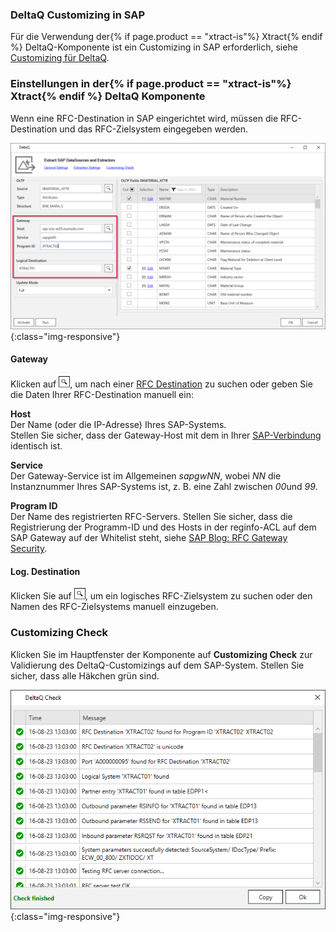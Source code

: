 ### DeltaQ Customizing in SAP

Für die Verwendung der{% if page.product == "xtract-is"%} Xtract{% endif %} DeltaQ-Komponente ist ein Customizing in SAP erforderlich, siehe [Customizing für DeltaQ](../sap-customizing/customizing-fuer-deltaq).

### Einstellungen in der{% if page.product == "xtract-is"%} Xtract{% endif %} DeltaQ Komponente

Wenn eine RFC-Destination in SAP eingerichtet wird, müssen die RFC-Destination und das RFC-Zielsystem eingegeben werden.

![deltaq-tech-settings](/img/content/deltaq-tech-settings.png){:class="img-responsive"}

#### Gateway

Klicken auf ![magnifying-glass](/img/content/icons/magnifying-glass.png), um nach einer [RFC Destination](../sap-customizing/customizing-fuer-deltaq) zu suchen oder geben Sie die Daten Ihrer RFC-Destination manuell ein:

**Host**<br>Der Name (oder die IP-Adresse) Ihres SAP-Systems. <br>
Stellen Sie sicher, dass der Gateway-Host mit dem in Ihrer [SAP-Verbindung](../erste-schritte/sap-verbindungen-anlegen) identisch ist.

**Service**<br>Der Gateway-Service ist im Allgemeinen *sapgwNN*, wobei *NN* die Instanznummer Ihres SAP-Systems ist, z. B. eine Zahl zwischen *00*und *99*.


**Program ID**<br>Der Name des registrierten RFC-Servers.
Stellen Sie sicher, dass die Registrierung der Programm-ID und des Hosts in der reginfo-ACL auf dem SAP Gateway auf der Whitelist steht, siehe [SAP Blog: RFC Gateway Security](https://blogs.sap.com/2021/01/26/rfc-gateway-security-part-1-basic-understanding/).

#### Log. Destination
Klicken Sie auf ![magnifying-glass](/img/content/icons/magnifying-glass.png), um ein logisches RFC-Zielsystem zu suchen oder den Namen des RFC-Zielsystems manuell einzugeben.

### Customizing Check
Klicken Sie im Hauptfenster der Komponente auf **Customizing Check** zur Validierung des DeltaQ-Customizings auf dem SAP-System.
Stellen Sie sicher, dass alle Häkchen grün sind.

![customizing-check-successful](/img/content/customizing-check-successfull.png){:class="img-responsive"}